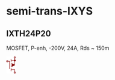 # semi-trans-IXYS

## IXTH24P20
MOSFET, P-enh, -200V, 24A, Rds ~ 150m

![IXTH24P20__1__1](/images/semi-trans-BC__BSS84__1__1.png?raw=true) 

